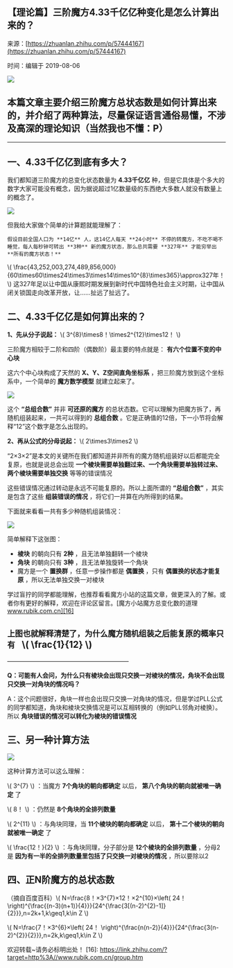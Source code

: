 ## 【理论篇】三阶魔方4.33千亿亿种变化是怎么计算出来的？

来源：[https://zhuanlan.zhihu.com/p/57444167](https://zhuanlan.zhihu.com/p/57444167)

时间：编辑于 2019-08-06



![][0]

## 本篇文章主要介绍三阶魔方总状态数是如何计算出来的，并介绍了两种算法，尽量保证语言通俗易懂，不涉及高深的理论知识（当然我也不懂：P）

-----

##  **一、4.33千亿亿到底有多大？** 

我们都知道三阶魔方的总变化状态数量为 **4.33千亿亿** 种，但是它具体是个多大的数字大家可能没有概念，因为据说超过1亿数量级的东西绝大多数人就没有数量上的概念了。



![][1]

但我给大家做个简单的计算题就能理解了：

`假设目前全国人口为 **14亿** 人，这14亿人每天 **24小时** 不停的转魔方，不吃不喝不睡觉，每人每秒钟可转出 **3种** 新的魔方状态，那么总共需要 **327年** 才能穷举出 **所有的魔方状态！** `

 \\( \frac{43,252,003,274,489,856,000}{60\times60\times24\times3\times14\times10^{8}\times365}\approx327年！ \\)  这327年足以让中国从康熙时期发展到新时代中国特色社会主义时期，让中国从闭关锁国走向改革开放，让……扯远了扯远了。

##  **二、4.33千亿亿是如何算出来的？** 

 **1、先从分子说起：**   \\( 3^{8}\times8！\times2^{12}\times12！ \\)

三阶魔方相较于二阶和四阶（偶数阶）最主要的特点就是： **有六个位置不变的中心块** 

这六个中心块构成了天然的 **X、Y、Z空间直角坐标系** ，把三阶魔方放到这个坐标系中，一个简单的 **魔方数学模型** 就建立起来了。



![][2]

这个 **“总组合数”** 并非 **可还原的魔方** 的总状态数。它可以理解为把魔方拆了，再随机组装起来，一共可以得到的 **总组合数** 。它是正确值的12倍，下一小节将会解释“12”这个数字是怎么出现的。

 **2、再从公式的分母说起：**   \\( 2\times3\times2 \\)

“2×3×2”是本文的关键所在我们都知道并非所有的魔方随机组装好以后都能完全复原，也就是说总会出现 **一个棱块需要单独翻过来、一个角块需要单独转过来、两个棱块需要单独交换** 等等的错误情况

这些错误情况通过转动是永远不可能复原的。所以上面所谓的 **“总组合数”** ，其实是包含了这些 **组装错误的情况** ，将它们一并算在内所得到的结果。

下面就来看看一共有多少种随机组装情况：



![][3]

简单解释下这张图：

* **棱块** 的朝向只有 **2种** ，且无法单独翻转一个棱块
* **角块** 的朝向只有 **3种** ，且无法单独旋转一个角块
* 魔方是一个 **置换群** ，任意一步操作都是 **偶置换** ，只有 **偶置换的状态才能复原** ，所以无法单独交换一对棱块

学过盲拧的同学都能理解，也推荐看看魔方小站的这篇文章，做更深入的了解。或者你有更好的解释，欢迎在评论区留言。[魔方小站魔方总变化数的道理​www.rubik.com.cn][16]
##  **`上图也就解释清楚了，为什么魔方随机组装之后能复原的概率只有 `**  \\( \frac{1}{12} \\)  

————————————————————

 **Q：可能有人会问，为什么只有棱块会出现只交换一对棱块的情况，角块不会出现只交换一对角块的情况吗？** 

A：这个问题很好，角块一样也会出现只交换一对角块的情况，但是学过PLL公式的同学都知道，角块和棱块交换情况是可以互相转换的（例如PLL邻角对棱换）。所以 **角块错误的情况可以转化为棱块的错误情况** 

##  **三、另一种计算方法** 



![][4]

这种计算方法可以这么理解：

\\( 3^{7} \\)  ：当魔方 **7个角块的朝向都确定** 以后， **第八个角块的朝向就被唯一确定** 了

\\( 8！ \\)  ：仍然是 **8个角块的全排列数量** 

\\( 2^{11} \\)  ：与角块同理，当 **11个棱块的朝向都确定** 以后， **第十二个棱块的朝向就被唯一确定** 了

\\( \frac{12！}{2} \\)  ：与角块同理，分子部分是 **12个棱块的全排列数量** ，分母2是 **因为有一半的全排列数量里包括了只交换一对棱块的情况** ，所以要除以2

##  **四、正N阶魔方的总状态数** 

（摘自百度百科）\\( N=\frac{8！×3^{7}×12！×2^{10}×\left( 24！ \right)^{\frac{(n-3)(n+1)}{4}}}{24^{\frac{3[(n-2)^{2}-1]}{2}}},n=2k+1,k\geq1,k\in Z \\)

\\( N=\frac{7！×3^{6}×\left( 24！ \right)^{\frac{n(n-2)}{4}}}{24^{\frac{3(n-2)^{2}}{2}}},n=2k,k\geq1,k\in Z \\)

欢迎转载~请务必标明出处！ [16]: https://link.zhihu.com/?target=http%3A//www.rubik.com.cn/group.htm

[0]: ../img/v2-1eac191e6ed7667fca96e13b83538f06_1200x500.jpg
[1]: ../img/v2-eddcb8f4599a3b3e4bb3c48911b57f8e_r.jpg
[2]: ../img/v2-d081e1ed3cfc3cfe1035555cf2eafa38_r.jpg
[3]: ../img/v2-a0f3af870bc823a5cbd20879d1fe4093_r.jpg
[4]: ../img/v2-52746fec915964777226e572f0ffe9c2_r.jpg